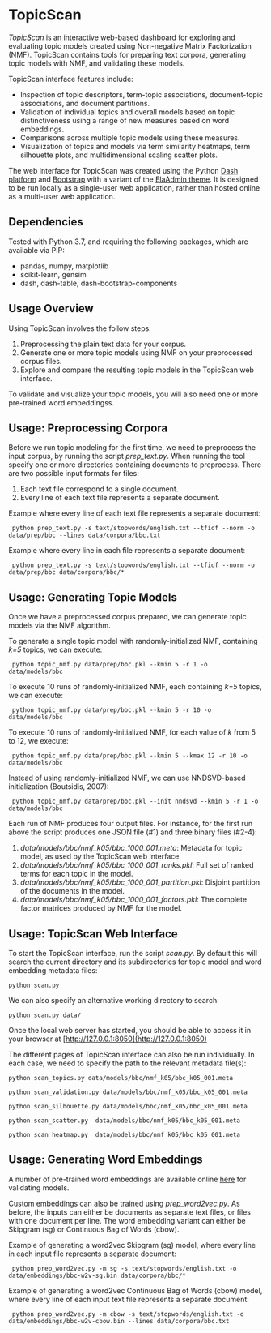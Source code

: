 # TopicScan

*TopicScan* is an interactive web-based dashboard for exploring and evaluating topic models created using Non-negative Matrix Factorization (NMF).
TopicScan contains tools for preparing text corpora, generating topic models with NMF, and validating these models. 

TopicScan interface features include:

- Inspection of topic descriptors, term-topic associations,  document-topic associations, and document partitions.
- Validation of individual topics and overall models based on topic distinctiveness using a range of new measures based on word embeddings.
- Comparisons across multiple topic models using these measures.
- Visualization of topics and models via term similarity heatmaps, term silhouette plots, and multidimensional scaling  scatter plots.

<!---
For more details on TopicScan, see the paper:

	TopicScan: A Visual Validation Tool for NMF Topic Models
	Derek Greene, Mark Belford. Under Review, 2020.
-->
The web interface for TopicScan was created using the Python [Dash platform](https://plotly.com/dash) and [Bootstrap](https://getbootstrap.com) with a variant of the [ElaAdmin theme](https://github.com/puikinsh/ElaAdmin). It is designed to be run locally as a single-user web application, rather than hosted online as a multi-user web application.

## Dependencies

Tested with Python 3.7, and requiring the following packages, which are available via PIP:

- pandas, numpy, matplotlib
- scikit-learn, gensim
- dash, dash-table, dash-bootstrap-components

## Usage Overview

Using TopicScan involves the follow steps:

1. Preprocessing the plain text data for your corpus.
2. Generate one or more topic models using NMF on your preprocessed corpus files.
3. Explore and compare the resulting topic models in the TopicScan web interface.

To validate and visualize your topic models, you will also need one or more pre-trained word embeddingss.

## Usage: Preprocessing Corpora

Before we run topic modeling for the first time, we need to preprocess the input corpus, by running the script *prep_text.py*. When running the tool specify one or more directories containing documents to preprocess. There are 
two possible input formats for files:

1. Each text file correspond to a single document.
2. Every line of each text file represents a separate document. 

Example where every line of each text file represents a separate document:

``` python prep_text.py -s text/stopwords/english.txt --tfidf --norm -o data/prep/bbc --lines data/corpora/bbc.txt```

Example where every line in each file represents a separate document:

``` python prep_text.py -s text/stopwords/english.txt --tfidf --norm -o data/prep/bbc data/corpora/bbc/*```

## Usage: Generating Topic Models

Once we have a preprocessed corpus prepared, we can generate topic models via the NMF algorithm.

To generate a single topic model with randomly-initialized NMF, containing *k=5* topics, we can execute:

``` python topic_nmf.py data/prep/bbc.pkl --kmin 5 -r 1 -o data/models/bbc```

To execute 10 runs of randomly-initialized NMF, each containing *k=5* topics, we can execute:

``` python topic_nmf.py data/prep/bbc.pkl --kmin 5 -r 10 -o data/models/bbc```

To execute 10 runs of randomly-initialized NMF, for each value of *k* from 5 to 12, we execute:

``` python topic_nmf.py data/prep/bbc.pkl --kmin 5 --kmax 12 -r 10 -o data/models/bbc```

Instead of using randomly-initialized NMF, we can use NNDSVD-based initialization (Boutsidis, 2007):

``` python topic_nmf.py data/prep/bbc.pkl --init nndsvd --kmin 5 -r 1 -o data/models/bbc```

Each run of NMF produces four output files. For instance, for the first run above the script produces one JSON file (#1) and three binary files (#2-4):

1. *data/models/bbc/nmf_k05/bbc_1000_001.meta*: Metadata for topic model, as used by the TopicScan web interface.
2. *data/models/bbc/nmf_k05/bbc_1000_001_ranks.pkl*: Full set of ranked terms for each topic in the model.
3. *data/models/bbc/nmf_k05/bbc_1000_001_partition.pkl*: Disjoint partition of the documents in the model.
4. *data/models/bbc/nmf_k05/bbc_1000_001_factors.pkl*: The complete factor matrices produced by NMF for the model.


## Usage: TopicScan Web Interface

To start the TopicScan interface, run the script *scan.py*. By default this will search the current directory and its subdirectories for topic model and word embedding metadata files:

```python scan.py```

We can also specify an alternative working directory to search:

```python scan.py data/```

Once the local web server has started, you should be able to access it in your browser at [http://127.0.0.1:8050](http://127.0.0.1:8050)

The different pages of TopicScan interface can also be run individually. In each case, we need to specify the path to the relevant metadata file(s):

```python scan_topics.py data/models/bbc/nmf_k05/bbc_k05_001.meta```

```python scan_validation.py data/models/bbc/nmf_k05/bbc_k05_001.meta```

```python scan_silhouette.py data/models/bbc/nmf_k05/bbc_k05_001.meta```

```python scan_scatter.py  data/models/bbc/nmf_k05/bbc_k05_001.meta```

```python scan_heatmap.py  data/models/bbc/nmf_k05/bbc_k05_001.meta```

## Usage: Generating Word Embeddings

A number of pre-trained word embeddings are available online [here](data/) for validating models. 

Custom embeddings can also be trained using *prep_word2vec.py*. As before, the inputs can either be documents as separate text files, or files with one document per line. The word embedding variant can either be Skipgram (sg) or Continuous Bag of Words (cbow).

Example of generating a word2vec Skipgram (sg) model, where every line in each input file represents a separate document:

``` python prep_word2vec.py -m sg -s text/stopwords/english.txt -o data/embeddings/bbc-w2v-sg.bin data/corpora/bbc/*```

Example of generating a word2vec Continuous Bag of Words (cbow) model, where every line of each input text file represents a separate document:

``` python prep_word2vec.py -m cbow -s text/stopwords/english.txt -o data/embeddings/bbc-w2v-cbow.bin --lines data/corpora/bbc.txt```
